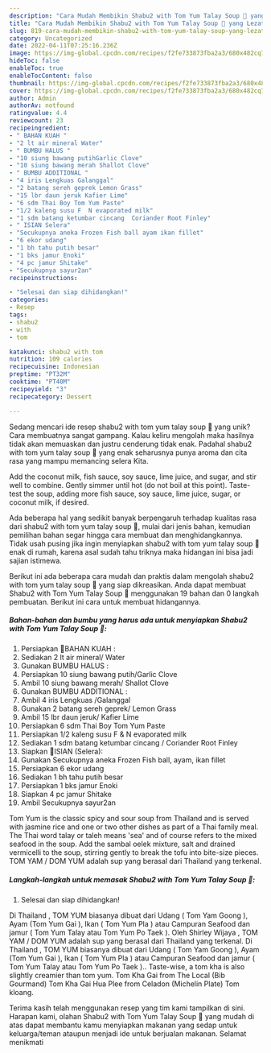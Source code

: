 ```yaml
---
description: "Cara Mudah Membikin Shabu2 with Tom Yum Talay Soup 🥘 yang Lezat Sekali"
title: "Cara Mudah Membikin Shabu2 with Tom Yum Talay Soup 🥘 yang Lezat Sekali"
slug: 819-cara-mudah-membikin-shabu2-with-tom-yum-talay-soup-yang-lezat-sekali
category: Uncategorized
date: 2022-04-11T07:25:16.236Z
image: https://img-global.cpcdn.com/recipes/f2fe733873fba2a3/680x482cq70/shabu2-with-tom-yum-talay-soup-foto-resep-utama.jpg
hideToc: false
enableToc: true
enableTocContent: false
thumbnail: https://img-global.cpcdn.com/recipes/f2fe733873fba2a3/680x482cq70/shabu2-with-tom-yum-talay-soup-foto-resep-utama.jpg
cover: https://img-global.cpcdn.com/recipes/f2fe733873fba2a3/680x482cq70/shabu2-with-tom-yum-talay-soup-foto-resep-utama.jpg
author: Admin
authorAv: notfound
ratingvalue: 4.4
reviewcount: 23
recipeingredient:
- " BAHAN KUAH "
- "2 lt air mineral Water"
- " BUMBU HALUS "
- "10 siung bawang putihGarlic Clove"
- "10 siung bawang merah Shallot Clove"
- " BUMBU ADDITIONAL "
- "4 iris Lengkuas Galanggal"
- "2 batang sereh geprek Lemon Grass"
- "15 lbr daun jeruk Kafier Lime"
- "6 sdm Thai Boy Tom Yum Paste"
- "1/2 kaleng susu F  N evaporated milk"
- "1 sdm batang ketumbar cincang  Coriander Root Finley"
- " ISIAN Selera"
- "Secukupnya aneka Frozen Fish ball ayam ikan fillet"
- "6 ekor udang"
- "1 bh tahu putih besar"
- "1 bks jamur Enoki"
- "4 pc jamur Shitake"
- "Secukupnya sayur2an"
recipeinstructions:

- "Selesai dan siap dihidangkan!"
categories:
- Resep
tags:
- shabu2
- with
- tom

katakunci: shabu2 with tom 
nutrition: 109 calories
recipecuisine: Indonesian
preptime: "PT32M"
cooktime: "PT40M"
recipeyield: "3"
recipecategory: Dessert

---
```





Sedang mencari ide resep shabu2 with tom yum talay soup 🥘 yang unik? Cara membuatnya sangat gampang. Kalau keliru mengolah maka hasilnya tidak akan memuaskan dan justru cenderung tidak enak. Padahal shabu2 with tom yum talay soup 🥘 yang enak seharusnya punya aroma dan cita rasa yang mampu memancing selera Kita.





Add the coconut milk, fish sauce, soy sauce, lime juice, and sugar, and stir well to combine. Gently simmer until hot (do not boil at this point). Taste-test the soup, adding more fish sauce, soy sauce, lime juice, sugar, or coconut milk, if desired.

Ada beberapa hal yang sedikit banyak berpengaruh terhadap kualitas rasa dari shabu2 with tom yum talay soup 🥘, mulai dari jenis bahan, kemudian pemilihan bahan segar hingga cara membuat dan menghidangkannya. Tidak usah pusing jika ingin menyiapkan shabu2 with tom yum talay soup 🥘 enak di rumah, karena asal sudah tahu triknya maka hidangan ini bisa jadi sajian istimewa.






Berikut ini ada beberapa cara mudah dan praktis dalam mengolah shabu2 with tom yum talay soup 🥘 yang siap dikreasikan. Anda dapat membuat Shabu2 with Tom Yum Talay Soup 🥘 menggunakan 19 bahan dan 0 langkah pembuatan. Berikut ini cara untuk membuat hidangannya.

<!--inarticleads1-->

##### Bahan-bahan dan bumbu yang harus ada untuk menyiapkan Shabu2 with Tom Yum Talay Soup 🥘:

1. Persiapkan  🥘BAHAN KUAH :
1. Sediakan 2 lt air mineral/ Water
1. Gunakan  BUMBU HALUS :
1. Persiapkan 10 siung bawang putih/Garlic Clove
1. Ambil 10 siung bawang merah/ Shallot Clove
1. Gunakan  BUMBU ADDITIONAL :
1. Ambil 4 iris Lengkuas /Galanggal
1. Gunakan 2 batang sereh geprek/ Lemon Grass
1. Ambil 15 lbr daun jeruk/ Kafier Lime
1. Persiapkan 6 sdm Thai Boy Tom Yum Paste
1. Persiapkan 1/2 kaleng susu F &amp; N evaporated milk
1. Sediakan 1 sdm batang ketumbar cincang / Coriander Root Finley
1. Siapkan  🥘ISIAN (Selera):
1. Gunakan Secukupnya aneka Frozen Fish ball, ayam, ikan fillet
1. Persiapkan 6 ekor udang
1. Sediakan 1 bh tahu putih besar
1. Persiapkan 1 bks jamur Enoki
1. Siapkan 4 pc jamur Shitake
1. Ambil Secukupnya sayur2an


Tom Yum is the classic spicy and sour soup from Thailand and is served with jasmine rice and one or two other dishes as part of a Thai family meal. The Thai word talay or taleh means &#39;sea&#39; and of course refers to the mixed seafood in the soup. Add the sambal oelek mixture, salt and drained vermicelli to the soup, stirring gently to break the tofu into bite-size pieces. TOM YAM / DOM YUM adalah sup yang berasal dari Thailand yang terkenal. 

<!--inarticleads2-->

##### Langkah-langkah untuk memasak Shabu2 with Tom Yum Talay Soup 🥘:


1. Selesai dan siap dihidangkan!

Di Thailand , TOM YUM biasanya dibuat dari Udang ( Tom Yam Goong ), Ayam (Tom Yum Gai ), Ikan ( Tom Yum Pla ) atau Campuran Seafood dan jamur ( Tom Yum Talay atau Tom Yum Po Taek ). Oleh Shirley Wijaya , TOM YAM / DOM YUM adalah sup yang berasal dari Thailand yang terkenal. Di Thailand , TOM YUM biasanya dibuat dari Udang ( Tom Yam Goong ), Ayam (Tom Yum Gai ), Ikan ( Tom Yum Pla ) atau Campuran Seafood dan jamur ( Tom Yum Talay atau Tom Yum Po Taek ).. Taste-wise, a tom kha is also slightly creamier than tom yum. Tom Kha Gai from The Local (Bib Gourmand) Tom Kha Gai Hua Plee from Celadon (Michelin Plate) Tom kloang. 

Terima kasih telah menggunakan resep yang tim kami tampilkan di sini. Harapan kami, olahan Shabu2 with Tom Yum Talay Soup 🥘 yang mudah di atas dapat membantu kamu menyiapkan makanan yang sedap untuk keluarga/teman ataupun menjadi ide untuk berjualan makanan. Selamat menikmati
